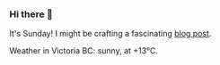 ### Hi there :wave:

It's Sunday! I might be crafting a fascinating [blog post](https://benjaminwuethrich.dev).

Weather in Victoria BC: sunny, at +13°C.

